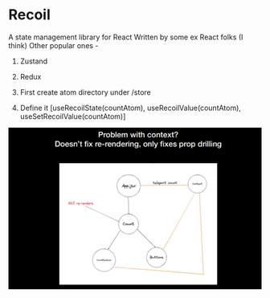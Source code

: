 # Recoil
A state management library for React
Written by some ex React folks (I think)
Other popular ones -
1. Zustand
2. Redux

1. First create atom directory under /store
2. Define it [useRecoilState(countAtom), useRecoilValue(countAtom), useSetRecoilValue(countAtom)]

![alt text](image.png)